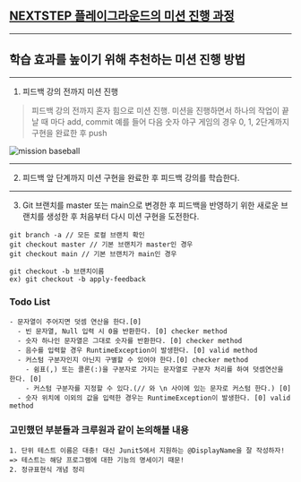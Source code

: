 ## [NEXTSTEP 플레이그라운드의 미션 진행 과정](https://github.com/next-step/nextstep-docs/blob/master/playground/README.md)

---
## 학습 효과를 높이기 위해 추천하는 미션 진행 방법

---
1. 피드백 강의 전까지 미션 진행 
> 피드백 강의 전까지 혼자 힘으로 미션 진행. 미션을 진행하면서 하나의 작업이 끝날 때 마다 add, commit
> 예를 들어 다음 숫자 야구 게임의 경우 0, 1, 2단계까지 구현을 완료한 후 push

![mission baseball](https://raw.githubusercontent.com/next-step/nextstep-docs/master/playground/images/mission_baseball.png)

---
2. 피드백 앞 단계까지 미션 구현을 완료한 후 피드백 강의를 학습한다.

---
3. Git 브랜치를 master 또는 main으로 변경한 후 피드백을 반영하기 위한 새로운 브랜치를 생성한 후 처음부터 다시 미션 구현을 도전한다.

```
git branch -a // 모든 로컬 브랜치 확인
git checkout master // 기본 브랜치가 master인 경우
git checkout main // 기본 브랜치가 main인 경우

git checkout -b 브랜치이름
ex) git checkout -b apply-feedback
```

### Todo List
```
- 문자열이 주어지면 덧셈 연산을 한다.[0]
  - 빈 문자열, Null 입력 시 0을 반환한다. [0] checker method
  - 숫자 하나인 문자열은 그대로 숫자를 반환한다. [0] checker method
  - 음수를 입력할 경우 RuntimeException이 발생한다. [0] valid method
  - 커스텀 구분자인지 아닌지 구별할 수 있어야 한다.[0] checker method
    - 쉼표(,) 또는 콜론(:)을 구분자로 가지는 문자열로 구분자 처리를 하여 덧셈연산을 한다. [0] 
    - 커스텀 구분자를 지정할 수 있다.(// 와 \n 사이에 있는 문자로 커스텀 한다.) [0]
  - 숫자 위치에 이외의 값을 입력한 경우는 RuntimeException이 발생한다. [0] valid method
```

### 고민했던 부분들과 크루원과 같이 논의해볼 내용
```
1. 단위 테스트 이름은 대충! 대신 Junit5에서 지원하는 @DisplayName을 잘 작성하자! => 테스트는 해당 프로그램에 대한 기능의 명세이기 때문!
2. 정규표현식 개념 정리
```
